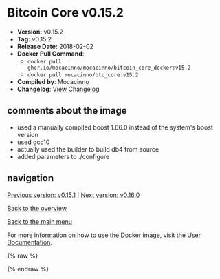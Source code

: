 # Bitcoin Core v0.15.2

- **Version:** v0.15.2
- **Tag:** v0.15.2
- **Release Date:** 2018-02-02
- **Docker Pull Command**:
  - `docker pull ghcr.io/mocacinno/mocacinno/bitcoin_core_docker:v15.2`
  - `docker pull mocacinno/btc_core:v15.2`
- **Compiled by**: Mocacinno
- **Changelog**: [View Changelog](https://github.com/bitcoin/bitcoin/blob/v0.15.2/doc/release-notes.md)

## comments about the image

- used a manually compiled boost 1.66.0 instead of the system's boost version
- used gcc10
- actually used the builder to build db4 from source
- added parameters to ./configure

## navigation

[Previous version: v0.15.1](./v15.1.md) | [Next version: v0.16.0](./v16.0.md)

[Back to the overview](./Readme.md)

[Back to the main menu](../Readme.md)

For more information on how to use the Docker image, visit the [User Documentation](../userdocs/Readme.md).

<!-- Google tag (gtag.js) -->
{% raw %}
<script async src="https://www.googletagmanager.com/gtag/js?id=G-BPC6NC6FF9"></script>
<script>
  window.dataLayer = window.dataLayer || [];
  function gtag(){dataLayer.push(arguments);}
  gtag('js', new Date());
  gtag('config', 'G-BPC6NC6FF9');
</script>
{% endraw %}
